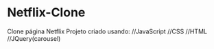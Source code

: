 # Netflix-Clone
Clone página Netflix
Projeto criado usando:
//JavaScript
//CSS
//HTML
//JQuery(carousel)
